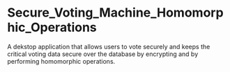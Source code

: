 # Secure_Voting_Machine_Homomorphic_Operations
A dekstop application that allows users to vote securely and keeps the critical voting data secure over the database by encrypting and by performing homomorphic operations.
